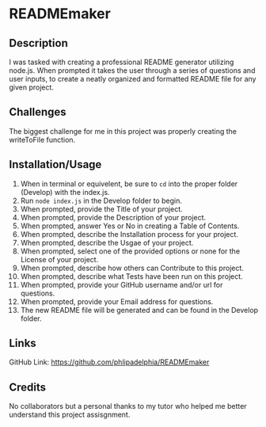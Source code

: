 # READMEmaker

## Description

I was tasked with creating a professional README generator utilizing node.js. When prompted it takes the user through a series of questions and user inputs, to create a neatly organized and formatted README file for any given project. 

## Challenges 

The biggest challenge for me in this project was properly creating the writeToFile function. 

## Installation/Usage

1. When in terminal or equivelent, be sure to `cd` into the proper folder (Develop) with the index.js.
2. Run `node index.js` in the Develop folder to begin. 
3. When prompted, provide the Title of your project.
4. When prompted, provide the Description of your project.
5. When prompted, answer Yes or No in creating a Table of Contents.
6. When prompted, describe the Installation process for your project.
7. When prompted, describe the Usgae of your project.
8. When prompted, select one of the provided options or none for the License of your project.
10. When prompted, describe how others can Contribute to this project.
11. When prompted, describe what Tests have been run on this project. 
12. When prompted, provide your GitHub username and/or url for questions. 
13. When prompted, provide your Email address for questions. 
14. The new README file will be generated and can be found in the Develop folder.

## Links

GitHub Link: https://github.com/phlipadelphia/READMEmaker

## Credits

No collaborators but a personal thanks to my tutor who helped me better understand this project assisgnment. 


